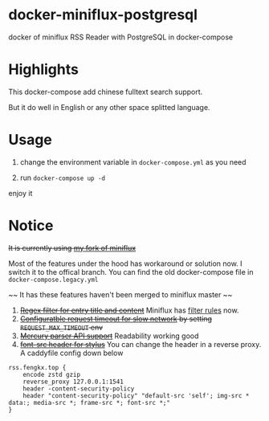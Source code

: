 # docker-miniflux-postgresql
docker of miniflux RSS Reader with PostgreSQL in docker-compose

# Highlights
This docker-compose add chinese fulltext search support. 

But it do well in English or any other space splitted language.

# Usage
1. change the environment variable in `docker-compose.yml` as you need

2. run `docker-compose up -d`

enjoy it

# Notice
~~It is currently using [my fork of miniflux](https://github.com/fengkx/miniflux/tree/fork)~~

Most of the features under the hood has workaround or solution now. I switch it to the offical branch.
You can find the old docker-compose file in `docker-compose.legacy.yml`

~~ It has these features haven't been merged to miniflux master ~~

1. ~~[Regex filter for entry title and content](https://github.com/miniflux/miniflux/pull/372)~~ Miniflux has [filter rules](https://miniflux.app/docs/rules.html#filtering-rules) now.
2. ~~[Configuratble request timeout for slow network](https://github.com/miniflux/miniflux/pull/373) by setting `REQUEST_MAX_TIMEOUT` env~~
3. ~~[Mercury parser API support](https://github.com/miniflux/miniflux/issues/374)~~ Readability working good
4. ~~[font-src header for stylus](https://github.com/miniflux/miniflux/pull/392)~~ You can change the header in a reverse proxy. A caddyfile config down below
```caddyfile
rss.fengkx.top {
    encode zstd gzip
    reverse_proxy 127.0.0.1:1541
    header -content-security-policy
    header "content-security-policy" "default-src 'self'; img-src * data:; media-src *; frame-src *; font-src *;"
}
```
